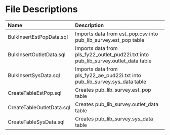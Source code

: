 # File Descriptions

| Name                               | Description                                                                         |
| :--------------------------------- | :---------------------------------------------------------------------------------- |
| BulkInsertEstPopData.sql           | Imports data from est_pop.csv into pub_lib_survey.est_pop table                     |
| BulkInsertOutletData.sql           | Imports data from pls_fy22_outlet_pud22i.txt into pub_lib_survey.outlet_data table  |
| BulkInsertSysData.sql              | Imports data from pls_fy22_ae_pud22i.txt into pub_lib_survey.sys_data table         |
| CreateTableEstPop.sql              | Creates pub_lib_survey.est_pop table                                                |
| CreateTableOutletData.sql          | Creates pub_lib_survey.outlet_data table                                            |
| CreateTableSysData.sql             | Creates pub_lib_survey.sys_data table                                               |
